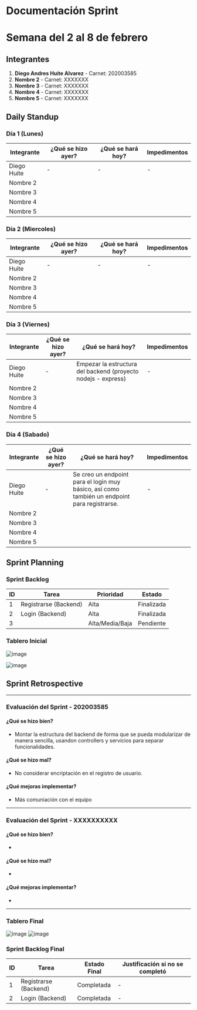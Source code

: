 # Documentación Sprint

# Semana del 2 al 8 de febrero 

## Integrantes
1. **Diego Andres Huite Alvarez** - Carnet: 202003585
2. **Nombre 2** - Carnet: XXXXXXX
3. **Nombre 3** - Carnet: XXXXXXX
4. **Nombre 4** - Carnet: XXXXXXX
5. **Nombre 5** - Carnet: XXXXXXX

## Daily Standup

### Día 1 (Lunes)
| Integrante  | ¿Qué se hizo ayer? | ¿Qué se hará hoy? | Impedimentos |
|-------------|------------------|------------------|-------------|
| Diego Huite |    -             |         -        |         -   |
| Nombre 2    |                  |                  |             |
| Nombre 3    |                  |                  |             |
| Nombre 4    |                  |                  |             |
| Nombre 5    |                  |                  |             |


### Día 2 (Miercoles)
| Integrante  | ¿Qué se hizo ayer? | ¿Qué se hará hoy? | Impedimentos |
|-------------|------------------|------------------|-------------|
| Diego Huite |          -        |        -          |    -         |
| Nombre 2    |                  |                  |             |
| Nombre 3    |                  |                  |             |
| Nombre 4    |                  |                  |             |
| Nombre 5    |                  |                  |             |

### Día 3 (Viernes)
| Integrante  | ¿Qué se hizo ayer? | ¿Qué se hará hoy? | Impedimentos |
|-------------|------------------|------------------|-------------|
| Diego Huite |          -        | Empezar la estructura del backend (proyecto nodejs - express)                         |        -     |
| Nombre 2    |                  |                  |             |
| Nombre 3    |                  |                  |             |
| Nombre 4    |                  |                  |             |
| Nombre 5    |                  |                  |             |


### Día 4 (Sabado)
| Integrante  | ¿Qué se hizo ayer? | ¿Qué se hará hoy? | Impedimentos |
|-------------|------------------|------------------|-------------|
| Diego Huite |          -       | Se creo un endpoint para el login muy básico, así como también un endpoint para registrarse.                 |        -     |
| Nombre 2    |                  |                  |             |
| Nombre 3    |                  |                  |             |
| Nombre 4    |                  |                  |             |
| Nombre 5    |                  |                  |             |






## Sprint Planning

### Sprint Backlog
| ID | Tarea | Prioridad | Estado |
|----|-------|----------|--------|
| 1  | Registrarse (Backend)      | Alta | Finalizada |
| 2  | Login (Backend)      | Alta | Finalizada |
| 3  |       | Alta/Media/Baja | Pendiente |

### Tablero Inicial
![image](https://github.com/user-attachments/assets/30590f44-647e-41b7-a504-7132a7e58e46)

![image](https://github.com/user-attachments/assets/d000aa14-944a-4798-9f73-bdc483bea419)


## Sprint Retrospective
---

### Evaluación del Sprint - 202003585

#### ¿Qué se hizo bien?
- Montar la estructura del backend de forma que se pueda modularizar de manera sencilla, usandon controllers y servicios para separar funcionalidades.

#### ¿Qué se hizo mal?
- No considerar encriptación en el registro de usuario.

#### ¿Qué mejoras implementar?
- Más comuniación con el equipo

---

### Evaluación del Sprint - XXXXXXXXXX

#### ¿Qué se hizo bien?
- 

#### ¿Qué se hizo mal?
- 

#### ¿Qué mejoras implementar?
- 

---



### Tablero Final
![image](https://github.com/user-attachments/assets/1754a60e-76f2-4b3f-9e3f-b784261afbb7)
![image](https://github.com/user-attachments/assets/a4c47ca2-3a3e-481e-94d1-421c3d9f5c6a)



### Sprint Backlog Final
| ID | Tarea | Estado Final | Justificación si no se completó |
|----|-------|-------------|---------------------------------|
| 1  | Registrarse (Backend)      | Completada  |  - |
| 2  | Login (Backend)       | Completada  |  - |


